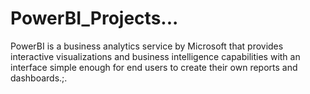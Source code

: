 # PowerBI_Projects...
PowerBI is a business analytics service by Microsoft that provides interactive visualizations and business intelligence capabilities with an interface simple enough for end users to create their own reports and dashboards.;.
